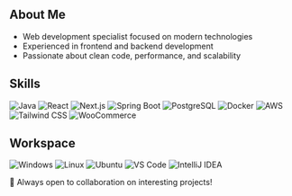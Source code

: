 ## About Me
- Web development specialist focused on modern technologies
- Experienced in frontend and backend development
- Passionate about clean code, performance, and scalability

## Skills
![Java](https://skillicons.dev/icons?i=java)
![React](https://skillicons.dev/icons?i=react)
![Next.js](https://skillicons.dev/icons?i=nextjs)
![Spring Boot](https://skillicons.dev/icons?i=spring)
![PostgreSQL](https://skillicons.dev/icons?i=postgres)
![Docker](https://skillicons.dev/icons?i=docker)
![AWS](https://skillicons.dev/icons?i=aws)
![Tailwind CSS](https://skillicons.dev/icons?i=tailwind)
![WooCommerce](https://skillicons.dev/icons?i=wordpress)

## Workspace
![Windows](https://skillicons.dev/icons?i=windows)
![Linux](https://skillicons.dev/icons?i=linux)
![Ubuntu](https://skillicons.dev/icons?i=ubuntu)
![VS Code](https://skillicons.dev/icons?i=vscode)
![IntelliJ IDEA](https://skillicons.dev/icons?i=idea)

🚀 Always open to collaboration on interesting projects!
